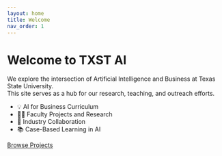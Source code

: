 ```yaml
---
layout: home
title: Welcome
nav_order: 1
---
```


# Welcome to TXST AI

We explore the intersection of Artificial Intelligence and Business at Texas State University.  
This site serves as a hub for our research, teaching, and outreach efforts.

- 💡 AI for Business Curriculum
- 🧑‍🎓 Faculty Projects and Research
- 🤝 Industry Collaboration
- 📚 Case-Based Learning in AI

[Browse Projects](./projects.md)
